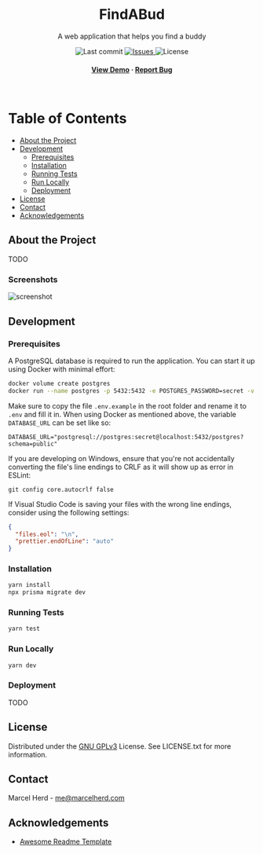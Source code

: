 <div align="center">
  <h1>FindABud</h1>
  <p>A web application that helps you find a buddy</p>
  
  <a>
    <img src="https://img.shields.io/github/last-commit/marcelherd/FindABud" alt="Last commit" />
  </a>
  <a href="https://github.com/marcelherd/FindABud/issues/">
    <img src="https://img.shields.io/github/issues/marcelherd/FindABud" alt="Issues" />
  </a>
  <a>
    <img src="https://img.shields.io/github/license/marcelherd/FindABud" alt="License" />
  </a>
   
<h4>
    <a href="#">View Demo</a>
  <span> · </span>
    <a href="https://github.com/marcelherd/FindABud/issues/">Report Bug</a>
  </h4>
</div>

<br />

# Table of Contents

- [About the Project](#about-the-project)
- [Development](#getting-started)
  - [Prerequisites](#prerequisites)
  - [Installation](#installation)
  - [Running Tests](#running-tests)
  - [Run Locally](#run-locally)
  - [Deployment](#deployment)
- [License](#license)
- [Contact](#contact)
- [Acknowledgements](#acknowledgements)

## About the Project

TODO

### Screenshots

<img src="https://placehold.co/600x400?text=Working+on+it" alt="screenshot" />

## Development

### Prerequisites

A PostgreSQL database is required to run the application. You can start it up using Docker with minimal effort:

```sh
docker volume create postgres
docker run --name postgres -p 5432:5432 -e POSTGRES_PASSWORD=secret -v postgres:/var/lib/postgresql/data -d postgres
```

Make sure to copy the file `.env.example` in the root folder and rename it to `.env` and fill it in. When using Docker as mentioned above, the variable `DATABASE_URL` can be set like so:

```
DATABASE_URL="postgresql://postgres:secret@localhost:5432/postgres?schema=public"
```

If you are developing on Windows, ensure that you're not accidentally converting the file's line endings to CRLF as it will show up as error in ESLint:

```
git config core.autocrlf false
```

If Visual Studio Code is saving your files with the wrong line endings, consider using the following settings:

```json
{
  "files.eol": "\n",
  "prettier.endOfLine": "auto"
}
```

### Installation

```sh
yarn install
npx prisma migrate dev
```

### Running Tests

```sh
yarn test
```

### Run Locally

```sh
yarn dev
```

### Deployment

TODO

## License

Distributed under the [GNU GPLv3](https://choosealicense.com/licenses/mit/) License. See LICENSE.txt for more information.

## Contact

Marcel Herd - me@marcelherd.com

## Acknowledgements

- [Awesome Readme Template](https://github.com/Louis3797/awesome-readme-template)
